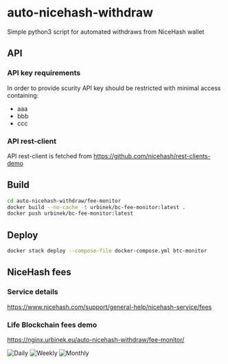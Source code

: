 # auto-nicehash-withdraw

Simple python3 script for automated withdraws from NiceHash wallet

## API

### API key requirements

In order to provide scurity API key should be restricted with minimal access containing:

- aaa
- bbb
- ccc

### API rest-client

API rest-client is fetched from <https://github.com/nicehash/rest-clients-demo>

## Build

```Bash
cd auto-nicehash-withdraw/fee-monitor
docker build --no-cache -t urbinek/bc-fee-monitor:latest .
docker push urbinek/bc-fee-monitor:latest
```

## Deploy

```Bash
docker stack deploy --compose-file docker-compose.yml btc-monitor
```

## NiceHash fees

### Service details

<https://www.nicehash.com/support/general-help/nicehash-service/fees>

### Life Blockchain fees demo

<https://nginx.urbinek.eu/auto-nicehash-withdraw/fee-monitor/>

![Daily](https://nginx.urbinek.eu/auto-nicehash-withdraw/fee-monitor/bc_btc_fee-day.png)
![Weekly](https://nginx.urbinek.eu/auto-nicehash-withdraw/fee-monitor/bc_btc_fee-week.png)
![Monthly](https://nginx.urbinek.eu/auto-nicehash-withdraw/fee-monitor/bc_btc_fee-month.png)


